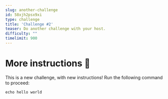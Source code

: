 ```yaml
---
slug: another-challenge
id: 58xjh2psx9xi
type: challenge
title: 'Challenge #2'
teaser: Do another challenge with your host.
difficulty: ""
timelimit: 900
---
```

More instructions 📖
==========

This is a new challenge, with new instructions!
Run the following command to proceed:

```bash,run
echo hello world
```
